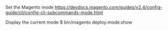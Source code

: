 Set the Magento mode
	https://devdocs.magento.com/guides/v2.4/config-guide/cli/config-cli-subcommands-mode.html


Display the current mode
$ bin/magento deploy:mode:show